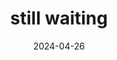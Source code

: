 ---
date: 2024-04-26
title: still waiting
alt: An information stall inside a Barcelona subway station. There's a bright red SOS sign, a yellow telephone, and two well-lit maps.
---